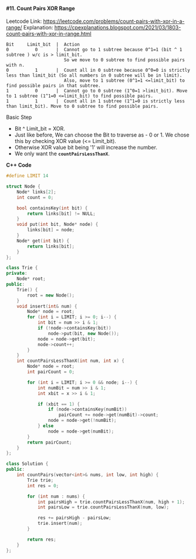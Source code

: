#### #11. Count Pairs XOR Range

Leetcode Link: https://leetcode.com/problems/count-pairs-with-xor-in-a-range/
Explanation: https://cpexplanations.blogspot.com/2021/03/1803-count-pairs-with-xor-in-range.html

```
Bit     Limit_bit  |  Action
0          0       |  Cannot go to 1 subtree because 0^1=1 (bit ^ 1 subtree ) w/c is > limit_bit. 
                      So we move to 0 subtree to find possible pairs with n.
0          1       |  Count all in 0 subtree because 0^0=0 is strictly less than limit_bit (So all numbers in 0 subtree will be in limit). 
                      Also, move to 1 subtree (0^1=1 <=limit_bit) to find possible pairs in that subtree.
1          0       |  Cannot go to 0 subtree (1^0=1 >limit_bit). Move to 1 subtree (1^1=0 <=limit_bit) to find possible pairs.
1          1       |  Count all in 1 subtree (1^1=0 is strictly less than limit_bit). Move to 0 subtree to find possible pairs.
```

Basic Step 
- Bit  ^  Limit_bit = XOR. 
- Just like before, We can choose the Bit to traverse as - 0 or 1. We chose this by checking XOR value (<= Limit_bit).
- Otherwise XOR value bit being '1' will increase the number.
- We only want the **`countPairsLessThanX`**.


**C++ Code**
```cpp
#define LIMIT 14

struct Node {
    Node* links[2];
    int count = 0;

    bool containsKey(int bit) {
        return links[bit] != NULL;
    }
    void put(int bit, Node* node) {
        links[bit] = node;
    }
    Node* get(int bit) {
        return links[bit];
    }
};

class Trie {
private:
    Node* root;
public:
    Trie() {
        root = new Node();
    }
    void insert(int& num) {
        Node* node = root;
        for (int i = LIMIT; i >= 0; i--) {
            int bit = num >> i & 1;
            if (!node->containsKey(bit))
                node->put(bit, new Node());
            node = node->get(bit);
            node->count++;
        }
    }
    int countPairsLessThanX(int num, int x) {
        Node* node = root;
        int pairCount = 0;

        for (int i = LIMIT; i >= 0 && node; i--) {
            int numBit = num >> i & 1;
            int xbit = x >> i & 1;

            if (xbit == 1) {
                if (node->containsKey(numBit))
                    pairCount += node->get(numBit)->count;
                node = node->get(!numBit);
            } else
                node = node->get(numBit);
        }
        return pairCount;
    }
};

class Solution {
public:
    int countPairs(vector<int>& nums, int low, int high) {
        Trie trie;
        int res = 0;

        for (int num : nums) {
            int pairsHigh = trie.countPairsLessThanX(num, high + 1);
            int pairsLow = trie.countPairsLessThanX(num, low);

            res += pairsHigh - pairsLow;
            trie.insert(num);
        }

        return res;
    }
};
```
